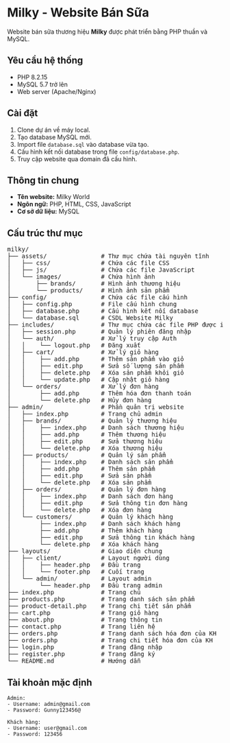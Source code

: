 # Milky - Website Bán Sữa

Website bán sữa thương hiệu **Milky** được phát triển bằng PHP thuần và MySQL.

## Yêu cầu hệ thống

- PHP 8.2.15
- MySQL 5.7 trở lên
- Web server (Apache/Nginx)

## Cài đặt

1. Clone dự án về máy local.
2. Tạo database MySQL mới.
3. Import file `database.sql` vào database vừa tạo.
4. Cấu hình kết nối database trong file `config/database.php`.
5. Truy cập website qua domain đã cấu hình.

## Thông tin chung

- **Tên website:** Milky World
- **Ngôn ngữ:** PHP, HTML, CSS, JavaScript
- **Cơ sở dữ liệu:** MySQL

## Cấu trúc thư mục

<pre>
milky/
├── assets/               # Thư mục chứa tài nguyên tĩnh
│   ├── css/              # Chứa các file CSS
│   ├── js/               # Chứa các file JavaScript
│   └── images/           # Chứa hình ảnh
│       ├── brands/       # Hình ảnh thương hiệu
│       └── products/     # Hình ảnh sản phẩm
├── config/               # Chứa các file cấu hình
│   ├── config.php        # File cấu hình chung
│   ├── database.php      # Cấu hình kết nối database
│   └── database.sql      # CSDL Website Milky
├── includes/             # Thư mục chứa các file PHP được include
│   ├── session.php       # Quản lý phiên đăng nhập
│   └── auth/             # Xử lý truy cập Auth
│   │    └── logout.php   # Đăng xuất
│   ├── cart/             # Xử lý giỏ hàng
│   │    ├── add.php      # Thêm sản phẩm vào giỏ
│   │    ├── edit.php     # Sửa số lượng sản phẩm
│   │    ├── delete.php   # Xóa sản phẩm khỏi giỏ
│   │    └── update.php   # Cập nhật giỏ hàng
│   └── orders/           # Xử lý đơn hàng
│        ├── add.php      # Thêm hóa đơn thanh toán
│        └── delete.php   # Hủy đơn hàng
├── admin/                # Phần quản trị website
│   ├── index.php         # Trang chủ admin
│   ├── brands/           # Quản lý thương hiệu
│   │    ├── index.php    # Danh sách thương hiệu
│   │    ├── add.php      # Thêm thương hiệu
│   │    ├── edit.php     # Sửa thương hiệu
│   │    └── delete.php   # Xóa thương hiệu
│   ├── products/         # Quản lý sản phẩm
│   │    ├── index.php    # Danh sách sản phẩm
│   │    ├── add.php      # Thêm sản phẩm
│   │    ├── edit.php     # Sửa sản phẩm
│   │    └── delete.php   # Xóa sản phẩm
│   ├── orders/           # Quản lý đơn hàng
│   │    ├── index.php    # Danh sách đơn hàng
│   │    ├── edit.php     # Sửa thông tin đơn hàng
│   │    └── delete.php   # Xóa đơn hàng
│   └── customers/        # Quản lý khách hàng
│        ├── index.php    # Danh sách khách hàng
│        ├── add.php      # Thêm khách hàng
│        ├── edit.php     # Sửa thông tin khách hàng
│        └── delete.php   # Xóa khách hàng
├── layouts/              # Giao diện chung
│   ├── client/           # Layout người dùng
│   │    ├── header.php   # Đầu trang
│   │    └── footer.php   # Cuối trang
│   └── admin/            # Layout admin
│        └── header.php   # Đầu trang admin
├── index.php             # Trang chủ
├── products.php          # Trang danh sách sản phẩm
├── product-detail.php    # Trang chi tiết sản phẩm
├── cart.php              # Trang giỏ hàng
├── about.php             # Trang thông tin
├── contact.php           # Trang liên hệ
├── orders.php            # Trang danh sách hóa đơn của KH
├── orders.php            # Trang chi tiết hóa đơn của KH
├── login.php             # Trang đăng nhập
├── register.php          # Trang đăng ký
└── README.md             # Hướng dẫn
</pre>

## Tài khoản mặc định

```plaintext
Admin:
- Username: admin@gmail.com
- Password: Gunny123456@

Khách hàng:
- Username: user@gmail.com
- Password: 123456
```

